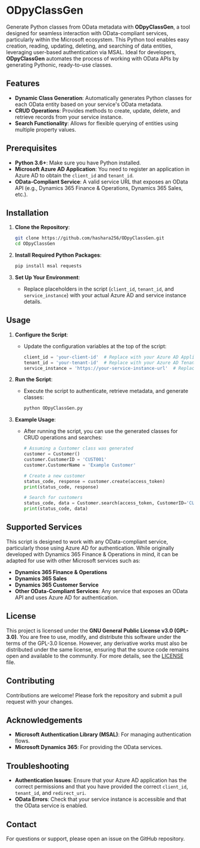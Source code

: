 # ODpyClassGen

Generate Python classes from OData metadata with **ODpyClassGen**, a tool designed for seamless interaction with OData-compliant services, particularly within the Microsoft ecosystem. This Python tool enables easy creation, reading, updating, deleting, and searching of data entities, leveraging user-based authentication via MSAL. Ideal for developers, **ODpyClassGen** automates the process of working with OData APIs by generating Pythonic, ready-to-use classes.

## Features

- **Dynamic Class Generation**: Automatically generates Python classes for each OData entity based on your service's OData metadata.
- **CRUD Operations**: Provides methods to create, update, delete, and retrieve records from your service instance.
- **Search Functionality**: Allows for flexible querying of entities using multiple property values.

## Prerequisites

- **Python 3.6+**: Make sure you have Python installed.
- **Microsoft Azure AD Application**: You need to register an application in Azure AD to obtain the `client_id` and `tenant_id`.
- **OData-Compliant Service**: A valid service URL that exposes an OData API (e.g., Dynamics 365 Finance & Operations, Dynamics 365 Sales, etc.).

## Installation

1. **Clone the Repository**:
   ```bash
   git clone https://github.com/hashara256/ODpyClassGen.git
   cd ODpyClassGen
   ```

2. **Install Required Python Packages**:
   ```bash
   pip install msal requests
   ```

3. **Set Up Your Environment**:
   - Replace placeholders in the script (`client_id`, `tenant_id`, and `service_instance`) with your actual Azure AD and service instance details.

## Usage

1. **Configure the Script**:
   - Update the configuration variables at the top of the script:
     ```python
     client_id = 'your-client-id'  # Replace with your Azure AD Application (client) ID
     tenant_id = 'your-tenant-id'  # Replace with your Azure AD Tenant ID
     service_instance = 'https://your-service-instance-url'  # Replace with your OData service URL
     ```

2. **Run the Script**:
   - Execute the script to authenticate, retrieve metadata, and generate classes:
     ```bash
     python ODpyClassGen.py
     ```

3. **Example Usage**:
   - After running the script, you can use the generated classes for CRUD operations and searches:
     ```python
     # Assuming a Customer class was generated
     customer = Customer()
     customer.CustomerID = 'CUST001'
     customer.CustomerName = 'Example Customer'
     
     # Create a new customer
     status_code, response = customer.create(access_token)
     print(status_code, response)
     
     # Search for customers
     status_code, data = Customer.search(access_token, CustomerID='CUST001')
     print(status_code, data)
     ```

## Supported Services

This script is designed to work with any OData-compliant service, particularly those using Azure AD for authentication. While originally developed with Dynamics 365 Finance & Operations in mind, it can be adapted for use with other Microsoft services such as:

- **Dynamics 365 Finance & Operations**
- **Dynamics 365 Sales**
- **Dynamics 365 Customer Service**
- **Other OData-Compliant Services**: Any service that exposes an OData API and uses Azure AD for authentication.

## License

This project is licensed under the **GNU General Public License v3.0 (GPL-3.0)**. You are free to use, modify, and distribute this software under the terms of the GPL-3.0 license. However, any derivative works must also be distributed under the same license, ensuring that the source code remains open and available to the community. For more details, see the [LICENSE](LICENSE) file.

## Contributing

Contributions are welcome! Please fork the repository and submit a pull request with your changes.

## Acknowledgements

- **Microsoft Authentication Library (MSAL)**: For managing authentication flows.
- **Microsoft Dynamics 365**: For providing the OData services.

## Troubleshooting

- **Authentication Issues**: Ensure that your Azure AD application has the correct permissions and that you have provided the correct `client_id`, `tenant_id`, and `redirect_uri`.
- **OData Errors**: Check that your service instance is accessible and that the OData service is enabled.

## Contact

For questions or support, please open an issue on the GitHub repository.
